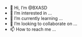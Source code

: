 - 👋 Hi, I’m @BXASD
- 👀 I’m interested in ...
- 🌱 I’m currently learning ...
- 💞️ I’m looking to collaborate on ...
- 📫 How to reach me ...

<!---
BXASD/BXASD is a ✨ special ✨ repository because its `README.md` (this file) appears on your GitHub profile.
You can click the Preview link to take a look at your changes.
--->
